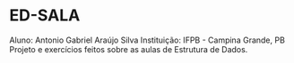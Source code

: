 # ED-SALA #

Aluno: Antonio Gabriel Araújo Silva
Instituição: IFPB - Campina Grande, PB
Projeto e exercícios feitos sobre as aulas de Estrutura de Dados.
